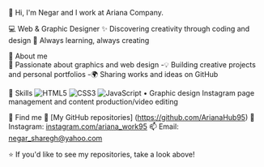 👋 Hi, I'm Negar and I work at Ariana Company.


💻 Web & Graphic Designer 
✨ Discovering creativity through coding and design 
🌱 Always learning, always creating 

🔹 About me  
🎨 Passionate about graphics and web design 
-💡 Building creative projects and personal portfolios 
-🌍 Sharing works and ideas on GitHub 

🔹 Skills 
![HTML5](https://img.shields.io/badge/HTML5-E34F26?style=for-the-badge&logo=html5&logoColor=white) 
![CSS3](https://img.shields.io/badge/CSS3-1572B6?style=for-the-badge&logo=css3&logoColor=white) 
![JavaScript](https://img.shields.io/badge/JavaScript-F7DF1E?style=for-the-badge&logo=javascript&logoColor=black)
• Graphic design Instagram page management and content production/video editing 

🔹 Find me 
📂 [My GitHub repositories] (https://github.com/ArianaHub95) 
📸 Instagram: [instagram.com/ariana_work95](https://www.instagram.com/ariana_work95?igsh=MmE4Z29vbmZhY3Rp) 
📫 Email: negar_sharegh@yahoo.com 

⭐️ If you'd like to see my repositories, take a look above!
